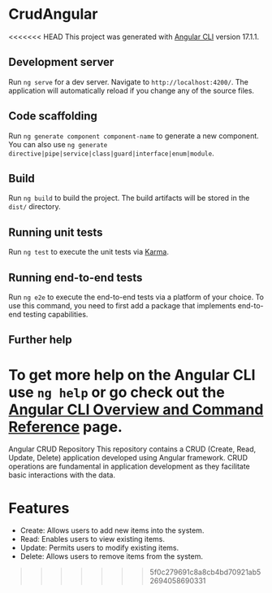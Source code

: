# CrudAngular

<<<<<<< HEAD
This project was generated with [Angular CLI](https://github.com/angular/angular-cli) version 17.1.1.

## Development server

Run `ng serve` for a dev server. Navigate to `http://localhost:4200/`. The application will automatically reload if you change any of the source files.

## Code scaffolding

Run `ng generate component component-name` to generate a new component. You can also use `ng generate directive|pipe|service|class|guard|interface|enum|module`.

## Build

Run `ng build` to build the project. The build artifacts will be stored in the `dist/` directory.

## Running unit tests

Run `ng test` to execute the unit tests via [Karma](https://karma-runner.github.io).

## Running end-to-end tests

Run `ng e2e` to execute the end-to-end tests via a platform of your choice. To use this command, you need to first add a package that implements end-to-end testing capabilities.

## Further help

To get more help on the Angular CLI use `ng help` or go check out the [Angular CLI Overview and Command Reference](https://angular.io/cli) page.
=======
Angular CRUD Repository
This repository contains a CRUD (Create, Read, Update, Delete) application developed using Angular framework. CRUD operations are fundamental in application development as they facilitate basic interactions with the data.

# Features
- Create: Allows users to add new items into the system.
- Read: Enables users to view existing items.
- Update: Permits users to modify existing items.
- Delete: Allows users to remove items from the system.
>>>>>>> 5f0c279691c8a8cb4bd70921ab52694058690331
